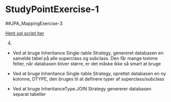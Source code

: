 # StudyPointExercise-1


##JPA_MappingExercise-3

[Hent sql script her](https://github.com/xuzhenyang85/StudyPointExercise-1/blob/master/JPA_MappingExercise-3/script/jpa_mapping_exercise.sql)

4) 


- Ved at bruge Inheritance Single-table Strategy, genereret databasen en samelde tabel på alle superclass og subclass. Den får mange tomme felter, når databasen bliver større, er det måske ikke så smart at bruge

- Ved at bruge Inheritance Single-table Strategy, oprettet databasen en ny kolonne, DTYPE, den bruges til at definere typer af superclass/subclass

- Ved at bruge InheritanceType.JOIN Strategy genererer databasen separat tabeller


